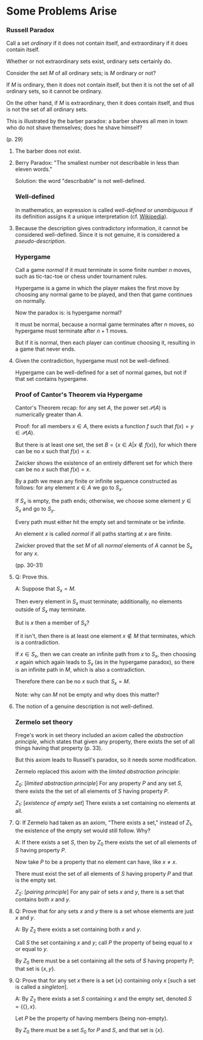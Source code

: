 # Some Problems Arise

### Russell Paradox

Call a set *ordinary* if it does not contain itself, and extraordinary if it does contain itself.

Whether or not extraordinary sets exist, ordinary sets certainly do.

Consider the set $M$ of all ordinary sets; is $M$ ordinary or not?

If $M$ is ordinary, then it does not contain itself, but then it is not the set of all ordinary sets, so it cannot be ordinary.

On the other hand, if $M$ is extraordinary, then it does contain itself, and thus is not the set of all ordinary sets.

This is illustrated by the barber paradox: a barber shaves all men in town who do not shave themselves; does he shave himself?

(p. 29)

1. The barber does not exist.

2. Berry Paradox: "The smallest number not describable in less than eleven words."

   Solution: the word "describable" is not well-defined.

   ### Well-defined

   In mathematics, an expression is called *well-defined* or *unambiguous* if its definition assigns it a unique interpretation (cf. [Wikipedia](https://en.wikipedia.org/wiki/Well-defined)).

3. Because the description gives contradictory information, it cannot be considered well-defined. Since it is not genuine, it is considered a *pseudo-description*.

   ### Hypergame

   Call a game *normal* if it must terminate in some finite number $n$ moves, such as tic-tac-toe or chess under tournament rules.

   Hypergame is a game in which the player makes the first move by choosing any normal game to be played, and then that game continues on normally.

   Now the paradox is: is hypergame normal?

   It must be normal, because a normal game terminates after $n$ moves, so hypergame must terminate after $n + 1$ moves.

   But if it is normal, then each player can continue choosing it, resulting in a game that never ends.

4. Given the contradiction, hypergame must not be well-defined.

   Hypergame can be well-defined for a set of normal games, but not if that set contains hypergame.

   ### Proof of Cantor's Theorem via Hypergame

   Cantor's Theorem recap: for any set $A$, the power set $\mathcal{P}(A)$ is numerically greater than $A$.

   Proof: for all members $x \in A$, there exists a function $f$ such that $f(x) = y \in \mathcal{P}(A)$.

   But there is at least one set, the set $B = \{x \in A | x \notin f(x)\}$, for which there can be no $x$ such that $f(x) = x$.

   Zwicker shows the existence of an entirely different set for which there can be no $x$ such that $f(x) = x$.

   By a path we mean any finite or infinite sequence constructed as follows: for any element $x \in A$ we go to $S_x$.

   If $S_x$ is empty, the path ends; otherwise, we choose some element $y \in S_x$ and go to $S_y$.

   Every path must either hit the empty set and terminate or be infinite.

   An element $x$ is called *normal* if all paths starting at $x$ are finite.

   Zwicker proved that the set $M$ of all *normal* elements of $A$ cannot be $S_x$ for any $x$.

   (pp. 30-31)

5. Q: Prove this.

   A: Suppose that $S_x = M$.

   Then every element in $S_x$ must terminate; additionally, no elements outside of $S_x$ may terminate.

   But is $x$ then a member of $S_x$?

   If it isn't, then there is at least one element $x \notin M$ that terminates, which is a contradiction.

   If $x \in S_x$, then we can create an infinite path from $x$ to $S_x$, then choosing $x$ again which again leads to $S_x$ (as in the hypergame paradox), so there is an infinite path in $M$, which is also a contradiction.

   Therefore there can be no $x$ such that $S_x = M$.

   Note: why can $M$ not be empty and why does this matter?

6. The notion of a genuine description is not well-defined.

   ### Zermelo set theory

   Frege's work in set theory included an axiom called the *abstraction principle*, which states that given any property, there exists the set of all things having that property (p. 33).

   But this axiom leads to Russell's paradox, so it needs some modification.

   Zermelo replaced this axiom with the *limited abstraction principle*:

   $Z_0$: [*limited abstraction principle*] For any property $P$ and any set $S$, there exists the the set of all elements of $S$ having property $P$.

   $Z_1$: [*existence of empty set*] There exists a set containing no elements at all.

7. Q: If Zermelo had taken as an axiom, "There exists a set," instead of $Z_1$, the existence of the empty set would still follow. Why?

   A: If there exists a set $S$, then by $Z_0$ there exists the set of all elements of $S$ having property $P$.

   Now take $P$ to be a property that no element can have, like $x \neq x$.

   There must exist the set of all elements of $S$ having property $P$ and that is the empty set.

   $Z_2$: [*pairing principle*] For any pair of sets $x$ and $y$, there is a set that contains both $x$ and $y$.

8. Q: Prove that for any sets $x$ and $y$ there is a set whose elements are just $x$ and $y$.

   A: By $Z_2$ there exists a set containing both $x$ and $y$.

   Call $S$ the set containing $x$ and $y$; call $P$ the property of being equal to $x$ or equal to $y$.

   By $Z_0$ there must be a set containing all the sets of $S$ having property $P$; that set is $\{x, y\}$.

9. Q: Prove that for any set $x$ there is a set $\{x\}$ containing only $x$ [such a set is called a *singleton*].

   A: By $Z_2$ there exists a set $S$ containing $x$ and the empty set, denoted $S = \{\{\}, x\}$.

   Let $P$ be the property of having members (being non-empty).

   By $Z_0$ there must be a set $S_0$ for $P$ and $S$, and that set is $\{x\}$.